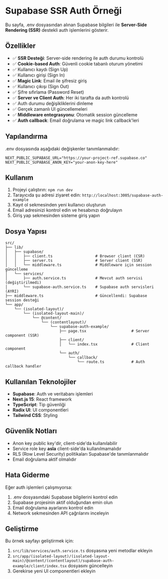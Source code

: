 # Supabase SSR Auth Örneği

Bu sayfa, .env dosyasından alınan Supabase bilgileri ile **Server-Side Rendering (SSR)** destekli auth işlemlerini gösterir.

## Özellikler

- ✅ **SSR Desteği**: Server-side rendering ile auth durumu kontrolü
- ✅ **Cookie-based Auth**: Güvenli cookie tabanlı oturum yönetimi
- ✅ Kullanıcı kaydı (Sign Up)
- ✅ Kullanıcı girişi (Sign In)
- ✅ **Magic Link**: Email ile şifresiz giriş
- ✅ Kullanıcı çıkışı (Sign Out)
- ✅ Şifre sıfırlama (Password Reset)
- ✅ **Server ve Client Auth**: Her iki tarafta da auth kontrolü
- ✅ Auth durumu değişikliklerini dinleme
- ✅ Gerçek zamanlı UI güncellemeleri
- ✅ **Middleware entegrasyonu**: Otomatik session güncelleme
- ✅ **Auth callback**: Email doğrulama ve magic link callback'leri

## Yapılandırma

.env dosyasında aşağıdaki değişkenler tanımlanmalıdır:

```env
NEXT_PUBLIC_SUPABASE_URL="https://your-project-ref.supabase.co"
NEXT_PUBLIC_SUPABASE_ANON_KEY="your-anon-key-here"
```

## Kullanım

1. Projeyi çalıştırın: `npm run dev`
2. Tarayıcıda şu adresi ziyaret edin: `http://localhost:3005/supabase-auth-example`
3. Kayıt ol sekmesinden yeni kullanıcı oluşturun
4. Email adresinizi kontrol edin ve hesabınızı doğrulayın
5. Giriş yap sekmesinden sisteme giriş yapın

## Dosya Yapısı

```
src/
├── lib/
│   ├── supabase/
│   │   ├── client.ts                   # Browser client (CSR)
│   │   ├── server.ts                   # Server client (SSR)
│   │   └── middleware.ts               # Middleware için session güncelleme
│   └── services/
│       ├── auth.service.ts             # Mevcut auth servisi (değiştirilmedi)
│       └── supabase-auth.service.ts    # Supabase auth servisleri (AYRI)
├── middleware.ts                       # Güncellendi: Supabase session desteği
└── app/
    └── (isolated-layout)/
        └── (isolated-layout-main)/
            └── @content/
                └── (contentlayout)/
                    └── supabase-auth-example/
                        ├── page.tsx                    # Server component (SSR)
                        ├── client/
                        │   └── index.tsx               # Client component
                        └── auth/
                            └── callback/
                                └── route.ts            # Auth callback handler
```

## Kullanılan Teknolojiler

- **Supabase**: Auth ve veritabanı işlemleri
- **Next.js 15**: React framework
- **TypeScript**: Tip güvenliği
- **Radix UI**: UI componentleri
- **Tailwind CSS**: Styling

## Güvenlik Notları

- Anon key public key'dir, client-side'da kullanılabilir
- Service role key **asla** client-side'da kullanılmamalıdır
- RLS (Row Level Security) politikaları Supabase'de tanımlanmalıdır
- Email doğrulama aktif olmalıdır

## Hata Giderme

Eğer auth işlemleri çalışmıyorsa:

1. .env dosyasındaki Supabase bilgilerini kontrol edin
2. Supabase projesinin aktif olduğundan emin olun
3. Email doğrulama ayarlarını kontrol edin
4. Network sekmesinden API çağrılarını inceleyin

## Geliştirme

Bu örnek sayfayı geliştirmek için:

1. `src/lib/services/auth.service.ts` dosyasına yeni metodlar ekleyin
2. `src/app/(isolated-layout)/(isolated-layout-main)/@content/(contentlayout)/supabase-auth-example/client/index.tsx` dosyasını güncelleyin
3. Gerekirse yeni UI componentleri ekleyin 